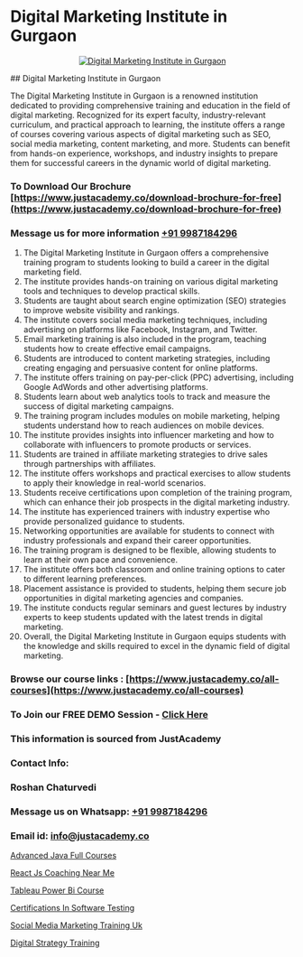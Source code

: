 # Digital Marketing Institute in Gurgaon

<p align="center">
  <a href="https://justacademy.co/course-detail/digital-marketing">
    <img src="https://justacademy.co/storage2/course_image/1676636720_course_image.webp" alt="Digital Marketing Institute in Gurgaon">
  </a>
</p>
## Digital Marketing Institute in Gurgaon

The Digital Marketing Institute in Gurgaon is a renowned institution dedicated to providing comprehensive training and education in the field of digital marketing. Recognized for its expert faculty, industry-relevant curriculum, and practical approach to learning, the institute offers a range of courses covering various aspects of digital marketing such as SEO, social media marketing, content marketing, and more. Students can benefit from hands-on experience, workshops, and industry insights to prepare them for successful careers in the dynamic world of digital marketing.
### To Download Our Brochure [https://www.justacademy.co/download-brochure-for-free](https://www.justacademy.co/download-brochure-for-free)
### Message us for more information [+91 9987184296](https://api.whatsapp.com/send?phone=919987184296)
1) The Digital Marketing Institute in Gurgaon offers a comprehensive training program to students looking to build a career in the digital marketing field.
2) The institute provides hands-on training on various digital marketing tools and techniques to develop practical skills.
3) Students are taught about search engine optimization (SEO) strategies to improve website visibility and rankings.
4) The institute covers social media marketing techniques, including advertising on platforms like Facebook, Instagram, and Twitter.
5) Email marketing training is also included in the program, teaching students how to create effective email campaigns.
6) Students are introduced to content marketing strategies, including creating engaging and persuasive content for online platforms.
7) The institute offers training on pay-per-click (PPC) advertising, including Google AdWords and other advertising platforms.
8) Students learn about web analytics tools to track and measure the success of digital marketing campaigns.
9) The training program includes modules on mobile marketing, helping students understand how to reach audiences on mobile devices.
10) The institute provides insights into influencer marketing and how to collaborate with influencers to promote products or services.
11) Students are trained in affiliate marketing strategies to drive sales through partnerships with affiliates.
12) The institute offers workshops and practical exercises to allow students to apply their knowledge in real-world scenarios.
13) Students receive certifications upon completion of the training program, which can enhance their job prospects in the digital marketing industry.
14) The institute has experienced trainers with industry expertise who provide personalized guidance to students.
15) Networking opportunities are available for students to connect with industry professionals and expand their career opportunities.
16) The training program is designed to be flexible, allowing students to learn at their own pace and convenience.
17) The institute offers both classroom and online training options to cater to different learning preferences.
18) Placement assistance is provided to students, helping them secure job opportunities in digital marketing agencies and companies.
19) The institute conducts regular seminars and guest lectures by industry experts to keep students updated with the latest trends in digital marketing.
20) Overall, the Digital Marketing Institute in Gurgaon equips students with the knowledge and skills required to excel in the dynamic field of digital marketing.

### Browse our course links : [https://www.justacademy.co/all-courses](https://www.justacademy.co/all-courses) 
### To Join our FREE DEMO Session - [Click Here](https://www.justacademy.co/register-for-course-demo)


### This information is sourced from JustAcademy
### Contact Info:
### Roshan Chaturvedi
### Message us on Whatsapp: [+91 9987184296](https://api.whatsapp.com/send?phone=919987184296)
### Email id: [info@justacademy.co](mailto:info@justacademy.co)
                
[Advanced Java Full Courses](https://www.linkedin.com/pulse/advanced-java-full-courses-justacademy-kolkata-8thee?trackingId=mBQVysMfAzUSJZIUxhQQ1w%3D%3D&lipi=urn%3Ali%3Apage%3Ad_flagship3_company_admin%3B57ggr4WVTUuBeEA%2FxPy55A%3D%3D)

[React Js Coaching Near Me](https://www.linkedin.com/pulse/react-js-coaching-near-me-justacademy-mumbai-dt95c?trackingId=sphOfhzqtlQ3kMh%2ByoE37w%3D%3D&lipi=urn%3Ali%3Apage%3Ad_flagship3_showcase_admin%3BEsFdB2XdSWavw7Lqed%2FH2g%3D%3D)

[Tableau Power Bi Course](https://medium.com/@mahi3106/tableau-power-bi-course-09ae78977127)

[Certifications In Software Testing](https://medium.com/@kumarishimmi99/certifications-in-software-testing-413a391fe196)

[Social Media Marketing Training Uk](https://justacademyin.github.io/justacademy/social-media-marketing-training-uk)

[Digital Strategy Training](https://justacademyin.github.io/justacademy/digital-strategy-training)

